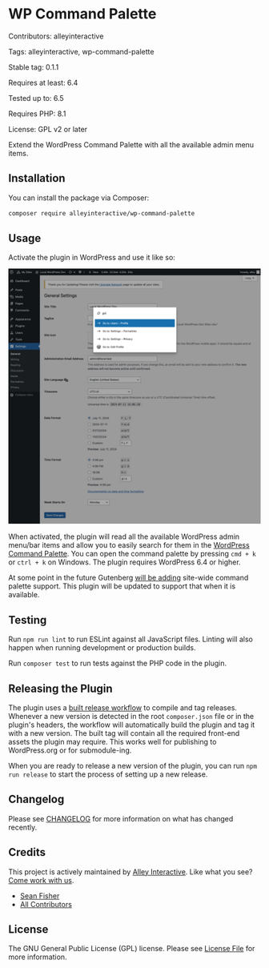 # WP Command Palette

Contributors: alleyinteractive

Tags: alleyinteractive, wp-command-palette

Stable tag: 0.1.1

Requires at least: 6.4

Tested up to: 6.5

Requires PHP: 8.1

License: GPL v2 or later

Extend the WordPress Command Palette with all the available admin menu items.

## Installation

You can install the package via Composer:

```bash
composer require alleyinteractive/wp-command-palette
```

## Usage

Activate the plugin in WordPress and use it like so:

![Screenshot of plugin](./assets/screenshot.png)

When activated, the plugin will read all the available WordPress admin menu/bar
items and allow you to easily search for them in the
[WordPress Command Palette](https://make.wordpress.org/core/2023/07/17/introducing-the-wordpress-command-palette-api/). You can open the command palette
by pressing `cmd + k` or `ctrl + k` on Windows. The plugin requires WordPress 6.4 or higher.

At some point in the future Gutenberg
[will be adding](https://github.com/WordPress/gutenberg/pull/54515)
site-wide command palette support. This plugin will be updated to support that
when it is available.

## Testing

Run `npm run lint` to run ESLint against all JavaScript files. Linting will also
happen when running development or production builds.

Run `composer test` to run tests against the PHP code in the plugin.

## Releasing the Plugin

The plugin uses a [built release workflow](./.github/workflows/built-release.yml)
to compile and tag releases. Whenever a new version is detected in the root
`composer.json` file or in the plugin's headers, the workflow will automatically
build the plugin and tag it with a new version. The built tag will contain all
the required front-end assets the plugin may require. This works well for
publishing to WordPress.org or for submodule-ing.

When you are ready to release a new version of the plugin, you can run
`npm run release` to start the process of setting up a new release.

## Changelog

Please see [CHANGELOG](CHANGELOG.md) for more information on what has changed recently.

## Credits

This project is actively maintained by [Alley
Interactive](https://github.com/alleyinteractive). Like what you see? [Come work
with us](https://alley.com/careers/).

- [Sean Fisher](https://github.com/srtfisher)
- [All Contributors](../../contributors)

## License

The GNU General Public License (GPL) license. Please see [License File](LICENSE) for more information.

